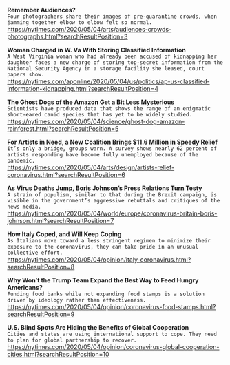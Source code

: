 **Remember Audiences?**\
`Four photographers share their images of pre-quarantine crowds, when jamming together elbow to elbow felt so normal.`\
https://nytimes.com/2020/05/04/arts/audiences-crowds-photographs.html?searchResultPosition=3

**Woman Charged in W. Va With Storing Classified Information**\
`A West Virginia woman who had already been accused of kidnapping her daughter faces a new charge of storing top-secret information from the National Security Agency in a storage facility she leased, court papers show.`\
https://nytimes.com/aponline/2020/05/04/us/politics/ap-us-classified-information-kidnapping.html?searchResultPosition=4

**The Ghost Dogs of the Amazon Get a Bit Less Mysterious**\
`Scientists have produced data that shows the range of an enigmatic short-eared canid species that has yet to be widely studied.`\
https://nytimes.com/2020/05/04/science/ghost-dog-amazon-rainforest.html?searchResultPosition=5

**For Artists in Need, a New Coalition Brings $11.6 Million in Speedy Relief**\
`It’s only a bridge, groups warn. A survey shows nearly 62 percent of artists responding have become fully unemployed because of the pandemic.`\
https://nytimes.com/2020/05/04/arts/design/artists-relief-coronavirus.html?searchResultPosition=6

**As Virus Deaths Jump, Boris Johnson’s Press Relations Turn Testy**\
`A strain of populism, similar to that during the Brexit campaign, is visible in the government’s aggressive rebuttals and critiques of the news media.`\
https://nytimes.com/2020/05/04/world/europe/coronavirus-britain-boris-johnson.html?searchResultPosition=7

**How Italy Coped, and Will Keep Coping**\
`As Italians move toward a less stringent regimen to minimize their exposure to the coronavirus, they can take pride in an unusual collective effort.`\
https://nytimes.com/2020/05/04/opinion/italy-coronavirus.html?searchResultPosition=8

**Why Won’t the Trump Team Expand the Best Way to Feed Hungry Americans?**\
`Funding food banks while not expanding food stamps is a solution driven by ideology rather than effectiveness.`\
https://nytimes.com/2020/05/04/opinion/coronavirus-food-stamps.html?searchResultPosition=9

**U.S. Blind Spots Are Hiding the Benefits of Global Cooperation**\
`Cities and states are using international support to cope. They need to plan for global partnership to recover.`\
https://nytimes.com/2020/05/04/opinion/coronavirus-global-cooperation-cities.html?searchResultPosition=10


